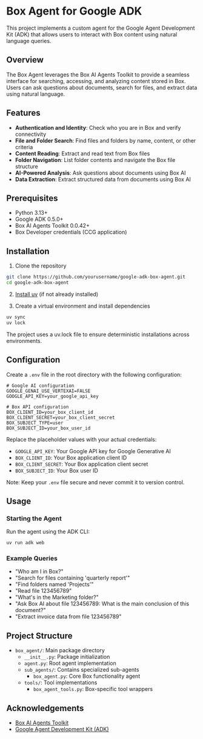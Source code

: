 # Box Agent for Google ADK

This project implements a custom agent for the Google Agent Development Kit (ADK) that allows users to interact with Box content using natural language queries.

## Overview

The Box Agent leverages the Box AI Agents Toolkit to provide a seamless interface for searching, accessing, and analyzing content stored in Box. Users can ask questions about documents, search for files, and extract data using natural language.

## Features

- **Authentication and Identity**: Check who you are in Box and verify connectivity
- **File and Folder Search**: Find files and folders by name, content, or other criteria
- **Content Reading**: Extract and read text from Box files
- **Folder Navigation**: List folder contents and navigate the Box file structure
- **AI-Powered Analysis**: Ask questions about documents using Box AI
- **Data Extraction**: Extract structured data from documents using Box AI

## Prerequisites

- Python 3.13+
- Google ADK 0.5.0+
- Box AI Agents Toolkit 0.0.42+
- Box Developer credentials (CCG application)

## Installation

1. Clone the repository

```bash
git clone https://github.com/yourusername/google-adk-box-agent.git
cd google-adk-box-agent
```

2. [Install uv](https://docs.astral.sh/uv/getting-started/installation/) (if not already installed)



3. Create a virtual environment and install dependencies

```bash
uv sync
uv lock
```

The project uses a uv.lock file to ensure deterministic installations across environments.

## Configuration

Create a `.env` file in the root directory with the following configuration:

```
# Google AI configuration
GOOGLE_GENAI_USE_VERTEXAI=FALSE
GOOGLE_API_KEY=your_google_api_key

# Box API configuration
BOX_CLIENT_ID=your_box_client_id
BOX_CLIENT_SECRET=your_box_client_secret
BOX_SUBJECT_TYPE=user
BOX_SUBJECT_ID=your_box_user_id
```

Replace the placeholder values with your actual credentials:
- `GOOGLE_API_KEY`: Your Google API key for Google Generative AI
- `BOX_CLIENT_ID`: Your Box application client ID
- `BOX_CLIENT_SECRET`: Your Box application client secret
- `BOX_SUBJECT_ID`: Your Box user ID

Note: Keep your `.env` file secure and never commit it to version control.

## Usage

### Starting the Agent

Run the agent using the ADK CLI:

```bash
uv run adk web
```

### Example Queries

- "Who am I in Box?"
- "Search for files containing 'quarterly report'"
- "Find folders named 'Projects'"
- "Read file 123456789"
- "What's in the Marketing folder?"
- "Ask Box AI about file 123456789: What is the main conclusion of this document?"
- "Extract invoice data from file 123456789"

## Project Structure

- `box_agent/`: Main package directory
  - `__init__.py`: Package initialization
  - `agent.py`: Root agent implementation
  - `sub_agents/`: Contains specialized sub-agents
    - `box_agent.py`: Core Box functionality agent
  - `tools/`: Tool implementations
    - `box_agent_tools.py`: Box-specific tool wrappers


## Acknowledgements

- [Box AI Agents Toolkit](https://github.com/box-community/box-ai-agents-toolkit)
- [Google Agent Development Kit (ADK)](https://google.github.io/adk-docs/)
